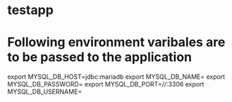 # testapp
# Following environment varibales are to be passed to the application
export MYSQL_DB_HOST=jdbc:mariadb
export MYSQL_DB_NAME=<db-name>
export MYSQL_DB_PASSWORD=<db-password>
export MYSQL_DB_PORT=//<db-host-name>:3306
export MYSQL_DB_USERNAME=<db-user-name>
